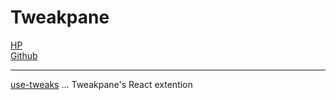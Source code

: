# Tweakpane

[HP](https://cocopon.github.io/tweakpane/)  
[Github](https://github.com/cocopon/tweakpane)

---

[use-tweaks](https://github.com/tweakpane/use-tweaks) ... Tweakpane's React extention
